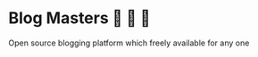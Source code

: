 # Blog Masters :camel: :camel: :camel:

Open source blogging platform which freely available for any one
